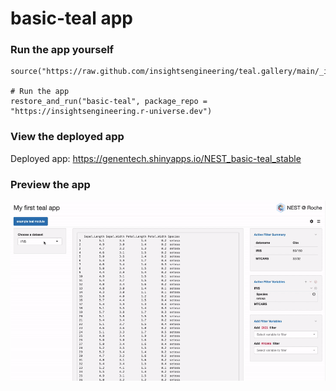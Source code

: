 
<!-- Generated by app_readme_template.Rmd and generate_app_readme.R: do not edit by hand-->

# basic-teal app

### Run the app yourself

    source("https://raw.github.com/insightsengineering/teal.gallery/main/_internal/utils/sourceme.R")

    # Run the app
    restore_and_run("basic-teal", package_repo = "https://insightsengineering.r-universe.dev")

### View the deployed app

Deployed app: <https://genentech.shinyapps.io/NEST_basic-teal_stable>

### Preview the app

![](../_internal/quarto/assets/img/basic-teal.gif)<!-- -->
